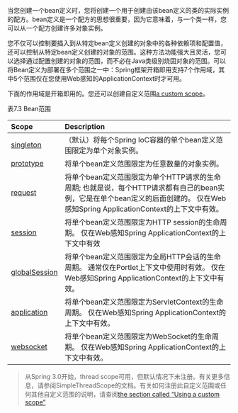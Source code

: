当您创建一个bean定义时，您将创建一个用于创建由该bean定义的类的实际实例的配方。bean定义是一个配方的思想很重要，因为它意味着，与一个类一样，您可以从一个配方创建许多对象实例。

您不仅可以控制要插入到从特定bean定义创建的对象中的各种依赖项和配置值，还可以控制从特定bean定义创建的对象的范围。这种方法功能强大且灵活，您可以选择通过配置创建的对象的范围，而不必在Java类级别烧固对象的范围。可以将Bean定义为部署在多个范围之一中：Spring框架开箱即用支持7个作用域，其中5个范围仅在您使用Web感知的ApplicationContext时才可用。

下面的作用域是开箱即用的。您还可以创建自定义范围[a custom scope](https://docs.spring.io/spring/docs/4.3.20.RELEASE/spring-framework-reference/htmlsingle/#beans-factory-scopes-custom)。

表7.3  Bean范围

| Scope | Description |
| :--- | :--- |
| [singleton](https://docs.spring.io/spring/docs/4.3.20.RELEASE/spring-framework-reference/htmlsingle/#beans-factory-scopes-singleton) | （默认）将每个Spring IoC容器的单个bean定义范围限定为单个对象实例。 |
| [prototype](https://docs.spring.io/spring/docs/4.3.20.RELEASE/spring-framework-reference/htmlsingle/#beans-factory-scopes-prototype) | 将单个bean定义范围限定为任意数量的对象实例。 |
| [request](https://docs.spring.io/spring/docs/4.3.20.RELEASE/spring-framework-reference/htmlsingle/#beans-factory-scopes-request) | 将单个bean定义范围限定为单个HTTP请求的生命周期; 也就是说，每个HTTP请求都有自己的bean实例，它是在单个bean定义的后面创建的。 仅在Web感知Spring ApplicationContext的上下文中有效。 |
| [session](https://docs.spring.io/spring/docs/4.3.20.RELEASE/spring-framework-reference/htmlsingle/#beans-factory-scopes-session) | 将单个bean定义范围限定为HTTP session的生命周期。 仅在Web感知Spring ApplicationContext的上下文中有效 |
| [globalSession](https://docs.spring.io/spring/docs/4.3.20.RELEASE/spring-framework-reference/htmlsingle/#beans-factory-scopes-global-session) | 将单个bean定义范围限定为全局HTTP会话的生命周期。 通常仅在Portlet上下文中使用时有效。 仅在Web感知Spring ApplicationContext的上下文中有效。 |
| [application](https://docs.spring.io/spring/docs/4.3.20.RELEASE/spring-framework-reference/htmlsingle/#beans-factory-scopes-application) | 将单个bean定义范围限定为ServletContext的生命周期。 仅在Web感知Spring ApplicationContext的上下文中有效。 |
| [websocket](https://docs.spring.io/spring/docs/4.3.20.RELEASE/spring-framework-reference/htmlsingle/#websocket-stomp-websocket-scope) | 将单个bean定义范围限定为WebSocket的生命周期。 仅在Web感知Spring ApplicationContext的上下文中有效。 |

> 从Spring 3.0开始，thread scope可用，但默认情况下未注册。有关更多信息，请参阅SimpleThreadScope的文档。有关如何注册此自定义范围或任何其他自定义范围的说明，请查阅[the section called “Using a custom scope”](https://docs.spring.io/spring/docs/4.3.20.RELEASE/spring-framework-reference/htmlsingle/#beans-factory-scopes-custom-using)





